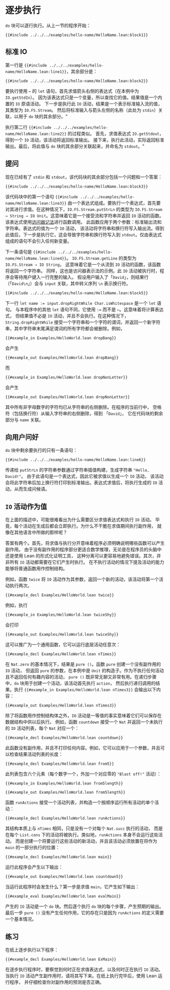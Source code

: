 <!--
# Step By Step
-->

# 逐步执行

<!--
A `do` block can be executed one line at a time.
Start with the program from the prior section:
-->

`do` 块可以逐行执行。从上一节的程序开始：

```lean
{{#include ../../../examples/hello-name/HelloName.lean:block1}}
```

<!--
## Standard IO
-->

## 标准 IO

<!--
The first line is `{{#include ../../../examples/hello-name/HelloName.lean:line1}}`, while the remainder is:
-->

第一行是 `{{#include ../../../examples/hello-name/HelloName.lean:line1}}`，其余部分是：

```lean
{{#include ../../../examples/hello-name/HelloName.lean:block2}}
```

<!--
To execute a `let` statement that uses a `←`, start by evaluating the expression to the right of the arrow (in this case, `IO.getStdIn`).
Because this expression is just a variable, its value is looked up.
The resulting value is a built-in primitive `IO` action.
The next step is to execute this `IO` action, resulting in a value that represents the standard input stream, which has type `IO.FS.Stream`.
Standard input is then associated with the name to the left of the arrow (here `stdin`) for the remainder of the `do` block.
-->

要执行使用 `←` 的 `let` 语句，首先求值箭头右侧的表达式（在本例中为 `IO.getStdIn`）。
因为该表达式只是一个变量，所以查找它的值。结果值是一个内置的 `IO` 原语活动。
下一步是执行此 `IO` 活动，结果是一个表示标准输入流的值，其类型为 `IO.FS.Stream`。
然后将标准输入与箭头左侧的名称（此处为 `stdin`）关联，以用于 `do` 块的其余部分。"

<!--
Executing the second line, `{{#include ../../../examples/hello-name/HelloName.lean:line2}}`, proceeds similarly.
First, the expression `IO.getStdout` is evaluated, yielding an `IO` action that will return the standard output.
Next, this action is executed, actually returning the standard output.
Finally, this value is associated with the name `stdout` for the remainder of the `do` block.
-->

执行第二行 `{{#include ../../../examples/hello-name/HelloName.lean:line2}}` 的过程类似。
首先，求值表达式 `IO.getStdout`，得到一个 `IO` 活动，该活动将返回标准输出。
接下来，执行此活动，实际返回标准输出。最后，将此值与 `do` 块的其余部分关联起来，并命名为 `stdout`。"

<!--
## Asking a Question
-->

## 提问

<!--
Now that `stdin` and `stdout` have been found, the remainder of the block consists of a question and an answer:
-->

现在已经有了 `stdin` 和 `stdout`，该代码块的其余部分包括一个问题和一个答案：

```lean
{{#include ../../../examples/hello-name/HelloName.lean:block3}}
```

<!--
The first statement in the block, `{{#include ../../../examples/hello-name/HelloName.lean:line3}}`, consists of an expression.
To execute an expression, it is first evaluated.
In this case, `IO.FS.Stream.putStrLn` has type `IO.FS.Stream → String → IO Unit`.
This means that it is a function that accepts a stream and a string, returning an `IO` action.
The expression uses [accessor notation](../getting-to-know/structures.md#behind-the-scenes) for a function call.
This function is applied to two arguments: the standard output stream and a string.
The value of the expression is an `IO` action that will write the string and a newline character to the output stream.
Having found this value, the next step is to execute it, which causes the string and newline to actually be written to `stdout`.
Statements that consist only of expressions do not introduce any new variables.
-->

该代码块中的第一个语句 `{{#include ../../../examples/hello-name/HelloName.lean:line3}}`
由一个表达式组成。要执行一个表达式，首先要对其进行求值。在这种情况下，`IO.FS.Stream.putStrLn`
的类型为 `IO.FS.Stream → String → IO Unit`。这意味着它是一个接受流和字符串并返回 `IO` 活动的函数。
该表达式使用[访问器记法](../getting-to-know/structures.md#幕后)进行函数调用。
此函数应用于两个参数：标准输出流和字符串。表达式的值为一个 `IO` 活动，
该活动将字符串和换行符写入输出流。得到此值后，下一步是执行它，这会导致字符串和换行符写入到
`stdout`。仅由表达式组成的语句不会引入任何新变量。

<!--
The next statement in the block is `{{#include ../../../examples/hello-name/HelloName.lean:line4}}`.
`IO.FS.Stream.getLine` has type `IO.FS.Stream → IO String`, which means that it is a function from a stream to an `IO` action that will return a string.
Once again, this is an example of accessor notation.
This `IO` action is executed, and the program waits until the user has typed a complete line of input.
Assume the user writes "`David`".
The resulting line (`"David\n"`) is associated with `input`, where the escape sequence `\n` denotes the newline character.
-->

下一条语句是 `{{#include ../../../examples/hello-name/HelloName.lean:line4}}`。
`IO.FS.Stream.getLine` 的类型为 `IO.FS.Stream → IO String`，
这意味着它是一个从流到 `IO` 活动的函数，该函数将返回一个字符串。
同样，这也是访问器表示法的示例。此 `IO` 活动被执行时，程序会等待用户键入一行完整的输入。
假设用户输入了「`David`」，则结果行（「`David\n`」）会与 `input` 关联，其中转义序列 `\n` 表示换行符。

```lean
{{#include ../../../examples/hello-name/HelloName.lean:block5}}
```

<!--
The next line, `{{#include ../../../examples/hello-name/HelloName.lean:line5}}`, is a `let` statement.
Unlike the other `let` statements in this program, it uses `:=` instead of `←`.
This means that the expression will be evaluated, but the resulting value need not be an `IO` action and will not be executed.
In this case, `String.dropRightWhile` takes a string and a predicate over characters and returns a new string from which all the characters at the end of the string that satisfy the predicate have been removed.
For example,
-->

下一行 `let name := input.dropRightWhile Char.isWhitespace` 是一个 `let` 语句。
与本程序中的其他 `let` 语句不同，它使用 `:=` 而不是 `←`。这意味着将计算表达式，
但结果值不必是 `IO` 活动，并且不会执行。在这种情况下，`String.dropRightWhile`
接受一个字符串和一个字符的谓词，并返回一个新字符串，其中字符串末尾满足谓词的所有字符都会被删除。例如，

```lean
{{#example_in Examples/HelloWorld.lean dropBang}}
```

<!--
yields
-->

会产生

```output info
{{#example_out Examples/HelloWorld.lean dropBang}}
```

<!--
and
-->

而

```lean
{{#example_in Examples/HelloWorld.lean dropNonLetter}}
```

<!--
yields
-->

会产生

```output info
{{#example_out Examples/HelloWorld.lean dropNonLetter}}
```

<!--
in which all non-alphanumeric characters have been removed from the right side of the string.
In the current line of the program, whitespace characters (including the newline) are removed from the right side of the input string, resulting in `"David"`, which is associated with `name` for the remainder of the block.
-->

其中所有非字母数字的字符均已从字符串的右侧删除。在程序的当前行中，
空格符（包括换行符）从输入字符串的右侧删除，得到 「`David`」，
它在代码块的剩余部分与 `name` 关联。

<!--
## Greeting the User
-->

## 向用户问好

<!--
All that remains to be executed in the `do` block is a single statement:
-->

`do` 块中剩余要执行的只有一条语句：

```lean
{{#include ../../../examples/hello-name/HelloName.lean:line6}}
```

<!--
The string argument to `putStrLn` is constructed via string interpolation, yielding the string `"Hello, David!"`.
Because this statement is an expression, it is evaluated to yield an `IO` action that will print this string with a newline to standard output.
Once the expression has been evaluated, the resulting `IO` action is executed, resulting in the greeting.
-->

传递给 `putStrLn` 的字符串参数通过字符串插值构建，生成字符串 `"Hello, David!"`。
由于此语句是一个表达式，因此它被求值以生成一个 `IO` 活动，
该活动会将此字符串后加上换行符打印到标准输出。表达式求值后，将执行生成的 `IO` 活动，从而生成问候语。

<!--
## `IO` Actions as Values
-->

<!--
## `IO` Actions as Values
-->

## `IO` 活动作为值

<!--
In the above description, it can be difficult to see why the distinction between evaluating expressions and executing `IO` actions is necessary.
After all, each action is executed immediately after it is produced.
Why not simply carry out the effects during evaluation, as is done in other languages?
-->

在上面的描述中，可能很难看出为什么需要区分求值表达式和执行 `IO` 活动。
毕竟，每个活动在生成后都会立即执行。为什么不干脆在求值期间执行副作用，
就像在其他语言中所做的那样呢？

<!--
The answer is twofold.
First off, separating evaluation from execution means that programs must be explicit about which functions can have side effects.
Because the parts of the program that do not have effects are much more amenable to mathematical reasoning, whether in the heads of programmers or using Lean's facilities for formal proof, this separation can make it easier to avoid bugs.
Secondly, not all `IO` actions need be executed at the time that they come into existence.
The ability to mention an action without carrying it out allows ordinary functions to be used as control structures.
-->

答案有两个。首先，将求值与执行分开意味着程序必须明确说明哪些函数可以产生副作用。
由于没有副作用的程序部分更适合数学推理，无论是在程序员的头脑中还是使用 Lean 的形式化证明工具，
这种分离可以更容易地避免错误。其次，并非所有 `IO` 活动都需要在它们产生时执行。
在不执行活动的情况下提及活动的能力能够将普通函数用作控制结构。

<!--
For instance, the function `twice` takes an `IO` action as its argument, returning a new action that will execute the first one twice.
-->

例如，函数 `twice` 将 `IO` 活动作为其参数，返回一个新的活动，该活动将第一个活动执行两次。

```lean
{{#example_decl Examples/HelloWorld.lean twice}}
```

<!--
For instance, executing
-->

例如，执行

```lean
{{#example_in Examples/HelloWorld.lean twiceShy}}
```

<!--
results in
-->

会打印

```output info
{{#example_out Examples/HelloWorld.lean twiceShy}}
```

<!--
being printed.
This can be generalized to a version that runs the underlying action any number of times:
-->

这可以推广为一个通用函数，它可以运行底层活动任意次：

```lean
{{#example_decl Examples/HelloWorld.lean nTimes}}
```

<!--
In the base case for `Nat.zero`, the result is `pure ()`.
The function `pure` creates an `IO` action that has no side effects, but returns `pure`'s argument, which in this case is the constructor for `Unit`.
As an action that does nothing and returns nothing interesting, `pure ()` is at the same time utterly boring and very useful.
In the recursive step, a `do` block is used to create an action that first executes `action` and then executes the result of the recursive call.
Executing `{{#example_in Examples/HelloWorld.lean nTimes3}}` causes the following output:
-->

在 `Nat.zero` 的基本情况下，结果是 `pure ()`。函数 `pure` 创建一个没有副作用的 `IO` 活动，
但返回 `pure` 的参数，在本例中是 `Unit` 的构造子。作为不执行任何活动且不返回任何有趣内容的活动，
`pure ()` 既非常无聊又非常有用。在递归步骤中，`do` 块用于创建一个活动，该活动首先执行 `action`，
然后执行递归调用的结果。执行 `{{#example_in Examples/HelloWorld.lean nTimes3}}` 会输出以下内容：

```output info
{{#example_out Examples/HelloWorld.lean nTimes3}}
```

<!--
In addition to using functions as control structures, the fact that `IO` actions are first-class values means that they can be saved in data structures for later execution.
For instance, the function `countdown` takes a `Nat` and returns a list of unexecuted `IO` actions, one for each `Nat`:
-->

除了将函数用作控制结构体之外，`IO` 活动是一等值的事实意味着它们可以保存在数据结构中供以后执行。
例如，函数 `countdown` 接受一个 `Nat` 并返回一个未执行的 `IO` 活动列表，每个 `Nat` 对应一个：

```lean
{{#example_decl Examples/HelloWorld.lean countdown}}
```

<!--
This function has no side effects, and does not print anything.
For example, it can be applied to an argument, and the length of the resulting list of actions can be checked:
-->

此函数没有副作用，并且不打印任何内容。例如，它可以应用于一个参数，并且可以检查结果活动列表的长度：

```lean
{{#example_decl Examples/HelloWorld.lean from5}}
```

<!--
This list contains six elements (one for each number, plus a `"Blast off!"` action for zero):
-->

此列表包含六个元素（每个数字一个，外加一个对应零的 `"Blast off!"` 活动）：

```lean
{{#example_in Examples/HelloWorld.lean from5length}}
```

```output info
{{#example_out Examples/HelloWorld.lean from5length}}
```

<!--
The function `runActions` takes a list of actions and constructs a single action that runs them all in order:
-->

函数 `runActions` 接受一个活动列表，并构造一个按顺序运行所有活动的单个活动：

```lean
{{#example_decl Examples/HelloWorld.lean runActions}}
```

<!--
Its structure is essentially the same as that of `nTimes`, except instead of having one action that is executed for each `Nat.succ`, the action under each `List.cons` is to be executed.
Similarly, `runActions` does not itself run the actions.
It creates a new action that will run them, and that action must be placed in a position where it will be executed as a part of `main`:
-->

其结构本质上与 `nTimes` 相同，只是没有一个对每个 `Nat.succ` 执行的活动，
而是在每个 `List.cons` 下的活动将被执行。类似地，`runActions` 本身不会运行这些活动。
而是创建一个将要运行这些活动的新活动，并且该活动必须放置在将作为 `main` 的一部分执行的位置：

```lean
{{#example_decl Examples/HelloWorld.lean main}}
```

<!--
Running this program results in the following output:
-->

运行此程序会产生以下输出：

```output info
{{#example_out Examples/HelloWorld.lean countdown5}}
```

<!--
What happens when this program is run?
The first step is to evaluate `main`. That occurs as follows:
-->

当运行此程序时会发生什么？第一步是求值 `main`，它产生如下输出：

```lean
{{#example_eval Examples/HelloWorld.lean evalMain}}
```

<!--
The resulting `IO` action is a `do` block.
Each step of the `do` block is then executed, one at a time, yielding the expected output.
The final step, `pure ()`, does not have any effects, and it is only present because the definition of `runActions` needs a base case.
-->

产生的 `IO` 活动是一个 `do` 块。然后逐个执行 `do` 块的每个步骤，产生预期的输出。
最后一步 `pure ()` 没有产生任何作用，它的存在只是因为 `runActions` 的定义需要一个基本情况。

<!--
## Exercise
-->

## 练习

<!--
Step through the execution of the following program on a piece of paper:
-->

在纸上逐步执行以下程序：

```lean
{{#example_decl Examples/HelloWorld.lean ExMain}}
```

<!--
While stepping through the program's execution, identify when an expression is being evaluated and when an `IO` action is being executed.
When executing an `IO` action results in a side effect, write it down.
After doing this, run the program with Lean and double-check that your predictions about the side effects were correct.
-->

在逐步执行程序时，要察觉到何时正在求值表达式，以及何时正在执行 `IO` 活动。
当执行 `IO` 活动产生副作用时，请将其写下来。在纸上执行完毕后，使用 Lean 运行程序，
并仔细检查你对副作用的预测是否正确。
